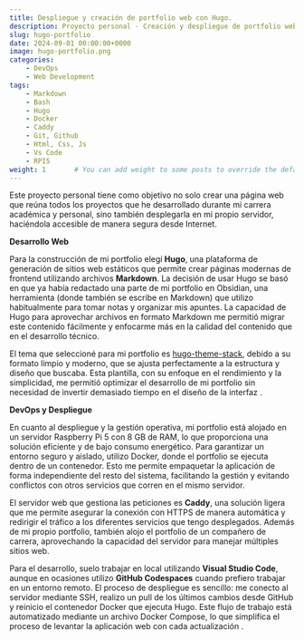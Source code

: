```yaml
---
title: Despliegue y creación de portfolio web con Hugo.
description: Proyecto personal - Creación y despliegue de portfolio web para presentar y redactar los proyectos realizados durante mi carrera académica y profesional. Efectivamente, el portfolio web donde está leyendo esto ahora mismo.
slug: hugo-portfolio
date: 2024-09-01 00:00:00+0000
image: hugo-portfolio.png
categories:
    - DevOps
    - Web Development
tags:
    - Markdown
    - Bash
    - Hugo
    - Docker
    - Caddy
    - Git, Github
    - Html, Css, Js
    - Vs Code
    - RPI5
weight: 1       # You can add weight to some posts to override the default sorting (date descending)
---
```

Este proyecto personal tiene como objetivo no solo crear una página web que reúna todos los proyectos que he desarrollado durante mi carrera académica y personal, sino también desplegarla en mi propio servidor, haciéndola accesible de manera segura desde Internet.

**Desarrollo Web**


Para la construcción de mi portfolio elegí **Hugo**, una plataforma de generación de sitios web estáticos que permite crear páginas modernas de frontend utilizando archivos **Markdown**. La decisión de usar Hugo se basó en que ya había redactado una parte de mi portfolio en Obsidian, una herramienta (donde también se escribe en Markdown) que utilizo habitualmente para tomar notas y organizar mis apuntes. La capacidad de Hugo para aprovechar archivos en formato Markdown me permitió migrar este contenido fácilmente y enfocarme más en la calidad del contenido que en el desarrollo técnico.

El tema que seleccioné para mi portfolio es [hugo-theme-stack](https://github.com/CaiJimmy/hugo-theme-stack), debido a su formato limpio y moderno, que se ajusta perfectamente a la estructura y diseño que buscaba. Esta plantilla, con su enfoque en el rendimiento y la simplicidad, me permitió optimizar el desarrollo de mi portfolio sin necesidad de invertir demasiado tiempo en el diseño de la interfaz .

**DevOps y Despliegue**


En cuanto al despliegue y la gestión operativa, mi portfolio está alojado en un servidor Raspberry Pi 5 con 8 GB de RAM, lo que proporciona una solución eficiente y de bajo consumo energético. Para garantizar un entorno seguro y aislado, utilizo Docker, donde el portfolio se ejecuta dentro de un contenedor. Esto me permite empaquetar la aplicación de forma independiente del resto del sistema, facilitando la gestión y evitando conflictos con otros servicios que corren en el mismo servidor.

El servidor web que gestiona las peticiones es **Caddy**, una solución ligera que me permite asegurar la conexión con HTTPS de manera automática y redirigir el tráfico a los diferentes servicios que tengo desplegados. Además de mi propio portfolio, también alojo el portfolio de un compañero de carrera, aprovechando la capacidad del servidor para manejar múltiples sitios web.

Para el desarrollo, suelo trabajar en local utilizando **Visual Studio Code**, aunque en ocasiones utilizo **GitHub Codespaces** cuando prefiero trabajar en un entorno remoto. El proceso de despliegue es sencillo: me conecto al servidor mediante SSH, realizo un pull de los últimos cambios desde GitHub y reinicio el contenedor Docker que ejecuta Hugo. Este flujo de trabajo está automatizado mediante un archivo Docker Compose, lo que simplifica el proceso de levantar la aplicación web con cada actualización .